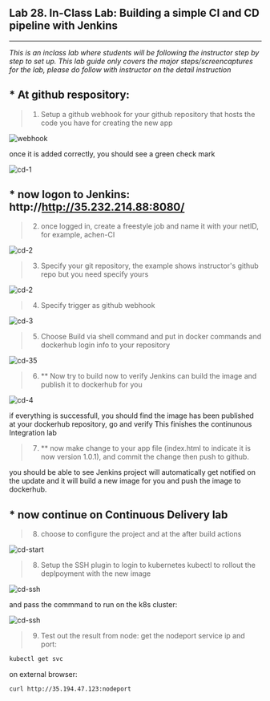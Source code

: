 ## Lab 28.  In-Class Lab: Building a simple CI and CD pipeline with Jenkins
___

_This is an inclass lab where students will be following the instructor step by step to set up._
_This lab guide only covers the major steps/screencaptures for the lab, please do follow with instructor on the detail instruction_

## * At github respository:

> 1. Setup a github webhook for your github repository that hosts the code you have for creating the new app

![webhook](https://github.com/alexchenuw/devopslabs/blob/main/Lab-28/lab28_1.png)

once it is added correctly, you should see a green check mark

![cd-1](https://github.com/alexchenuw/devopslabs/blob/main/Lab-28/lab28_2.png)

## * now logon to Jenkins: http://http://35.232.214.88:8080/

> 2. once logged in, create a freestyle job and name it with your netID, for example, achen-CI

![cd-2](https://github.com/alexchenuw/devopslabs/blob/main/Lab-28/lab28_3.png)


> 3. Specify your git repository, the example shows instructor's github repo but you need specify yours

![cd-2](https://github.com/alexchenuw/devopslabs/blob/main/Lab-28/lab28_4.png)


> 4. Specify trigger as github webhook

![cd-3](https://github.com/alexchenuw/devopslabs/blob/main/Lab-28/lab28_5.png)

> 5. Choose Build via shell command and put in docker commands and dockerhub login info to your repository

![cd-35](https://github.com/alexchenuw/devopslabs/blob/main/Lab-28/lab28_6.png)


> 6. ** Now try to build now to verify Jenkins can build the image and publish it to dockerhub for you


![cd-4](https://github.com/alexchenuw/devopslabs/blob/main/Lab-28/lab28_7.png)

if everything is successfull, you should find the image has been published at your dockerhub repository, go and verify
This finishes the continunous Integration lab

> 7. ** now make change to your app file (index.html to indicate it is now version 1.0.1), and commit the change then push to github.

you should be able to see Jenkins project will automatically get notified on the update and it will build a new image for you and push the image to dockerhub.


## * now continue on Continuous Delivery lab

> 8. choose to configure the project and at the after build actions

![cd-start](https://github.com/alexchenuw/devopslabs/blob/main/Lab-28/lab28_cd_1.png)

> 8. Setup the SSH plugin to login to kubernetes kubectl to rollout the deplpoyment with the new image

![cd-ssh](https://github.com/alexchenuw/devopslabs/blob/main/Lab-28/lab28_cd_2.png)

and pass the commmand to run on the k8s cluster:

![cd-ssh](https://github.com/alexchenuw/devopslabs/blob/main/Lab-28/lab28_cd_3.png)

> 9. Test out the result from node:
get the nodeport service ip and port:
```bash
kubectl get svc
```
on external browser:
```bash
curl http://35.194.47.123:nodeport
```



